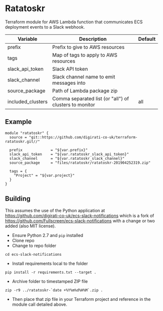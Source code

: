# Ratatoskr

Terraform module for AWS Lambda function that communicates ECS deployment events to a Slack webhook.

| Variable          | Description                                            | Default |
|-------------------|--------------------------------------------------------|---------|
| prefix            | Prefix to give to AWS resources                        |         |
| tags              | Map of tags to apply to AWS resources                  |         |
| slack_api_token   | Slack API token                                        |         |
| slack_channel     | Slack channel name to emit messages into               |         |
| source_package    | Path of Lambda package zip                             |         |
| included_clusters | Comma separated list (or "all") of clusters to monitor | all     |

## Example

```
module "ratatoskr" {
  source = "git::https://github.com/digirati-co-uk/terraform-ratatoskr.git//"

  prefix             = "${var.prefix}"
  slack_api_token    = "${var.ratatoskr_slack_api_token}"
  slack_channel      = "${var.ratatoskr_slack_channel}"
  source_package     = "files/ratatoskr/ratatoskr-201904252319.zip"

  tags = {
    "Project" = "${var.project}"
  }
}
```

## Building

This assumes the use of the Python application at https://github.com/digirati-co-uk/ecs-slack-notifications which is a fork of https://github.com/Fullscreen/ecs-slack-notifications with a change or two added (also MIT license).

- Ensure Python 2.7 and `pip` installed
- Clone repo
- Change to repo folder
```
cd ecs-slack-notifications
```
- Install requirements local to the folder
```
pip install -r requirements.txt --target .
```
- Archive folder to timestamped ZIP file
```
zip -r9 ../ratatoskr-`date +%Y%m%d%H%M`.zip .
```

- Then place that zip file in your Terraform project and reference in the module call detailed above.
